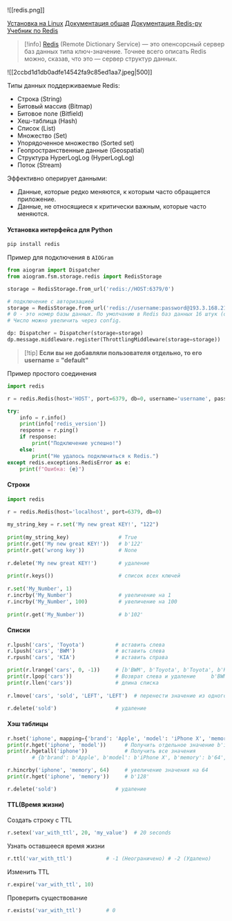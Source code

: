 ![[redis.png]]

[Установка на Linux](https://redis.io/docs/latest/operate/oss_and_stack/install/install-redis/install-redis-on-linux/)
[Документация общая](https://redis.io/docs/latest/develop/clients/redis-py/)
[Документация Redis-py](https://redis-py.readthedocs.io/en/stable/)
[Учебник по Redis](https://python-scripts.com/redis)

>[!info] [Redis](http://redis.io/) (Remote Dictionary Service) — это опенсорсный сервер баз данных типа ключ-значение. Точнее всего описать Redis можно, сказав, что это — сервер структур данных. 

![[2ccbd1d1db0adfe14542fa9c85ed1aa7.jpeg|500]]

Типы данных поддерживаемые Redis:

- Строка (String)
- Битовый массив (Bitmap)
- Битовое поле (Bitfield)
- Хеш-таблица (Hash)
- Список (List)
- Множество (Set)
- Упорядоченное множество (Sorted set)
- Геопространственные данные (Geospatial)
- Структура HyperLogLog (HyperLogLog)
- Поток (Stream)

Эффективно оперирует данными:
- Данные, которые редко меняются, к которым часто обращается приложение.
- Данные, не относящиеся к критически важным, которые часто меняются.

#### Установка интерфейса для Python
```bash
pip install redis
```

Пример для подключения в `AIOGram`
```python
from aiogram import Dispatcher
from aiogram.fsm.storage.redis import RedisStorage

storage = RedisStorage.from_url('redis://HOST:6379/0')

# подключение с авторизацией
storage = RedisStorage.from_url('redis://username:password@193.3.168.217:6379/0')
# 0 - это номер базы данных. По умолчанию в Redis баз данных 16 штук (от 0 до 15).
# Число можно увеличить через config.

dp: Dispatcher = Dispatcher(storage=storage)
dp.message.middleware.register(ThrottlingMiddleware(storage=storage))
```

>[!tip] **Если вы не добавляли пользователя отдельно, то его username = "default"**

Пример простого соединения
```python
import redis

r = redis.Redis(host='HOST', port=6379, db=0, username='username', password='your_pass')

try:
    info = r.info()
    print(info['redis_version'])
    response = r.ping()
    if response: 
        print("Подключение успешно!")
    else:
        print("Не удалось подключиться к Redis.")
except redis.exceptions.RedisError as e:
    print(f"Ошибка: {e}")
```

#### Строки
```python
import redis
  
r = redis.Redis(host='localhost', port=6379, db=0)  

my_string_key = r.set('My new great KEY!', "122")  
  
print(my_string_key)                # True  
print(r.get('My new great KEY!'))   # b'122'  
print(r.get('wrong key'))           # None  
  
r.delete('My new great KEY!')       # удаление  
  
print(r.keys())                     # список всех ключей  
  
r.set('My_Number', 1)  
r.incrby('My_Number')               # увеличение на 1
r.incrby('My_Number', 100)          # увеличение на 100
  
print(r.get('My_Number'))           # b'102'
```

#### Списки
```python
r.lpush('cars', 'Toyota')          # вставить слева
r.lpush('cars', 'BWM')             # вставить слева
r.rpush('cars', 'KIA')             # вставить справа

print(r.lrange('cars', 0, -1))     # [b'BWM', b'Toyota', b'Toyota', b'KIA']  
print(r.lpop('cars'))              # Возврат слева и удаление     b'BWM'  
print(r.llen('cars'))              # длина списка  
  
r.lmove('cars', 'sold', 'LEFT', 'LEFT')  # перенести значение из одного списка в другой

r.delete('sold')                   # удаление
```

#### Хэш таблицы
```python
r.hset('iphone', mapping={'brand': 'Apple', 'model': 'iPhone X', 'memory': 64, 'color': 'black'})  
print(r.hget('iphone', 'model'))      # Получить отдельное значение b'iPhone X'
print(r.hgetall('iphone'))            # Получить все значения
        # {b'brand': b'Apple', b'model': b'iPhone X', b'memory': b'64', b'color': b'black'}

r.hincrby('iphone', 'memory', 64)     # увеличение значения на 64
print(r.hget('iphone', 'memory'))     # b'128'

r.delete('sold')                   # удаление
```

#### TTL(Время жизни)
Создать строку с TTL
```python
r.setex('var_with_ttl', 20, 'my_value')  # 20 seconds
```

Узнать оставшееся время жизни
```python
r.ttl('var_with_ttl')           # -1 (Неограничено) # -2 (Удалено)
```

Изменить TTL
```python
r.expire('var_with_ttl', 10)
```

Проверить существование
```python
r.exists('var_with_ttl')        # 0
```